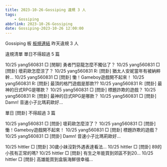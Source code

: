 ```yaml
---
title: 2023-10-26-Gossiping 違規 3 人
tags:
    - Gossiping
abbrlink: 2023-10-26-Gossiping
date: Gossiping-2023-10-26 12:00:00
---
```

Gossiping 板 [板規連結](https://www.ptt.cc/bbs/Gossiping/M.1637425085.A.07D.html)
昨天違規 3 人
<!-- more -->

違規清單
單日不得超過 5 篇

10/25 yang560831 □ [閒聊] 勇者鬥惡龍怎麼不獨佔了？
10/25 yang560831 □ [問卦] 壞莉歐怎麼涼了？
10/25 yang560831 R: [問卦] 猶太人安妮當年有被納粹幹…
10/25 yang560831 □ [問卦] 慟！Gameboy遊戲開不起來！
10/25 yang560831 R: [問卦] 最頂的格鬥遊戲是那款??
10/25 yang560831 R: [問卦] 最神的日式RPG是哪款？
10/25 yang560831 □ [問卦] 標題詐欺的遊戲？
10/25 yang560831 R: [問卦] 最神的日式RPG是哪款？
10/25 yang560831 □ [問卦] Damn! 音速小子比瑪莉歐好…

單日 [問卦] 不得超過 3 篇

10/25 yang560831 □ [問卦] 壞莉歐怎麼涼了？
10/25 yang560831 □ [問卦] 慟！Gameboy遊戲開不起來！
10/25 yang560831 □ [問卦] 標題詐欺的遊戲？
10/25 yang560831 □ [問卦] Damn! 音速小子比瑪莉歐好…

10/25 hittler □ [問卦] 30歲小妹沒對外遇表達看法…
10/25 hittler □ [問卦] 89的小孩有正常的嗎?
10/25 hittler □ [問卦] 有生之年能買到郊區不到20…
10/25 hittler □ [問卦] 高雄能買到盒裝海鮮很幸福…